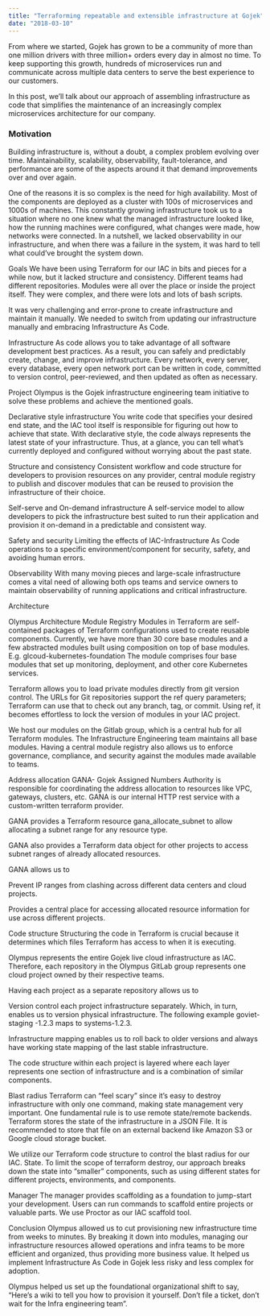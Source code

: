 ```yaml
---
title: "Terraforming repeatable and extensible infrastructure at Gojek"
date: "2018-03-10"
---
```


From where we started, Gojek has grown to be a community of more than one million drivers with three million+ orders every day in almost no time. To keep supporting this growth, hundreds of microservices run and communicate across multiple data centers to serve the best experience to our customers.

In this post, we’ll talk about our approach of assembling infrastructure as code that simplifies the maintenance of an increasingly complex microservices architecture for our company.

### Motivation

Building infrastructure is, without a doubt, a complex problem evolving over time. Maintainability, scalability, observability, fault-tolerance, and performance are some of the aspects around it that demand improvements over and over again.

One of the reasons it is so complex is the need for high availability. Most of the components are deployed as a cluster with 100s of microservices and 1000s of machines. This constantly growing infrastructure took us to a situation where no one knew what the managed infrastructure looked like, how the running machines were configured, what changes were made, how networks were connected. In a nutshell, we lacked observability in our infrastructure, and when there was a failure in the system, it was hard to tell what could’ve brought the system down.

Goals
We have been using Terraform for our IAC in bits and pieces for a while now, but it lacked structure and consistency. Different teams had different repositories. Modules were all over the place or inside the project itself. They were complex, and there were lots and lots of bash scripts.

It was very challenging and error-prone to create infrastructure and maintain it manually. We needed to switch from updating our infrastructure manually and embracing Infrastructure As Code.

Infrastructure As code allows you to take advantage of all software development best practices. As a result, you can safely and predictably create, change, and improve infrastructure. Every network, every server, every database, every open network port can be written in code, committed to version control, peer-reviewed, and then updated as often as necessary.

Project Olympus is the Gojek infrastructure engineering team initiative to solve these problems and achieve the mentioned goals.

Declarative style infrastructure
You write code that specifies your desired end state, and the IAC tool itself is responsible for figuring out how to achieve that state. With declarative style, the code always represents the latest state of your infrastructure. Thus, at a glance, you can tell what’s currently deployed and configured without worrying about the past state.

Structure and consistency
Consistent workflow and code structure for developers to provision resources on any provider, central module registry to publish and discover modules that can be reused to provision the infrastructure of their choice.

Self-serve and On-demand infrastructure
A self-service model to allow developers to pick the infrastructure best suited to run their application and provision it on-demand in a predictable and consistent way.

Safety and security
Limiting the effects of IAC-Infrastructure As Code operations to a specific environment/component for security, safety, and avoiding human errors.

Observability
With many moving pieces and large-scale infrastructure comes a vital need of allowing both ops teams and service owners to maintain observability of running applications and critical infrastructure.

Architecture

Olympus Architecture
Module Registry
Modules in Terraform are self-contained packages of Terraform configurations used to create reusable components. Currently, we have more than 30 core base modules and a few abstracted modules built using composition on top of base modules. E.g. glcoud-kubernetes-foundation The module comprises four base modules that set up monitoring, deployment, and other core Kubernetes services.

Terraform allows you to load private modules directly from git version control. The URLs for Git repositories support the ref query parameters; Terraform can use that to check out any branch, tag, or commit. Using ref, it becomes effortless to lock the version of modules in your IAC project.

We host our modules on the Gitlab group, which is a central hub for all Terraform modules. The Infrastructure Engineering team maintains all base modules. Having a central module registry also allows us to enforce governance, compliance, and security against the modules made available to teams.

Address allocation
GANA- Gojek Assigned Numbers Authority is responsible for coordinating the address allocation to resources like VPC, gateways, clusters, etc. GANA is our internal HTTP rest service with a custom-written terraform provider.

GANA provides a Terraform resource gana_allocate_subnet to allow allocating a subnet range for any resource type.

GANA also provides a Terraform data object for other projects to access subnet ranges of already allocated resources.

GANA allows us to

Prevent IP ranges from clashing across different data centers and cloud projects.

Provides a central place for accessing allocated resource information for use across different projects.

Code structure
Structuring the code in Terraform is crucial because it determines which files Terraform has access to when it is executing.

Olympus represents the entire Gojek live cloud infrastructure as IAC. Therefore, each repository in the Olympus GitLab group represents one cloud project owned by their respective teams.

Having each project as a separate repository allows us to

Version control each project infrastructure separately. Which, in turn, enables us to version physical infrastructure. The following example goviet-staging -1.2.3 maps to systems-1.2.3.

Infrastructure mapping enables us to roll back to older versions and always have working state mapping of the last stable infrastructure.

The code structure within each project is layered where each layer represents one section of infrastructure and is a combination of similar components.

Blast radius
Terraform can “feel scary” since it’s easy to destroy infrastructure with only one command, making state management very important. One fundamental rule is to use remote state/remote backends. Terraform stores the state of the infrastructure in a JSON File. It is recommended to store that file on an external backend like Amazon S3 or Google cloud storage bucket.

We utilize our Terraform code structure to control the blast radius for our IAC. State. To limit the scope of terraform destroy, our approach breaks down the state into “smaller” components, such as using different states for different projects, environments, and components.

Manager
The manager provides scaffolding as a foundation to jump-start your development. Users can run commands to scaffold entire projects or valuable parts. We use Proctor as our IAC scaffold tool.

Conclusion
Olympus allowed us to cut provisioning new infrastructure time from weeks to minutes. By breaking it down into modules, managing our infrastructure resources allowed operations and infra teams to be more efficient and organized, thus providing more business value. It helped us implement Infrastructure As Code in Gojek less risky and less complex for adoption.

Olympus helped us set up the foundational organizational shift to say, “Here’s a wiki to tell you how to provision it yourself. Don’t file a ticket, don’t wait for the Infra engineering team”.
